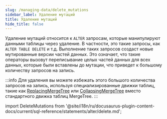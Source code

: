 ```yaml
---
slug: /managing-data/delete_mutations
sidebar_label: Удаление мутаций
title: Удаление мутаций
hide_title: false
---
```


Удаление мутаций относится к `ALTER` запросам, которые манипулируют данными таблицы через удаление. В частности, это такие запросы, как `ALTER TABLE DELETE` и т.д. Выполнение таких запросов создаст новые мутированные версии частей данных. Это означает, что такие операторы вызовут переписывание целых частей данных для всех данных, которые были вставлены до мутации, что приведет к большому количеству запросов на запись.

:::info
Для удаления вы можете избежать этого большого количества запросов на запись, используя специализированные движки таблиц, такие как [ReplacingMergeTree](/guides/replacing-merge-tree) или [CollapsingMergeTree](/engines/table-engines/mergetree-family/collapsingmergetree) вместо стандартного движка таблиц MergeTree.
:::

import DeleteMutations from '@site/i18n/ru/docusaurus-plugin-content-docs/current/sql-reference/statements/alter/delete.md';

<DeleteMutations/>
